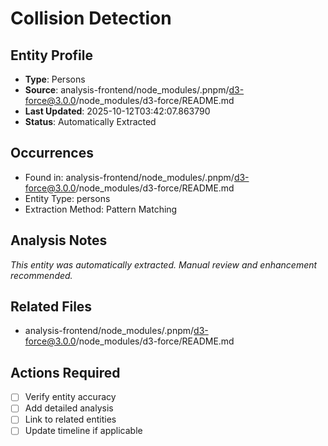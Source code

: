 # Collision Detection

## Entity Profile
- **Type**: Persons
- **Source**: analysis-frontend/node_modules/.pnpm/d3-force@3.0.0/node_modules/d3-force/README.md
- **Last Updated**: 2025-10-12T03:42:07.863790
- **Status**: Automatically Extracted

## Occurrences
- Found in: analysis-frontend/node_modules/.pnpm/d3-force@3.0.0/node_modules/d3-force/README.md
- Entity Type: persons
- Extraction Method: Pattern Matching

## Analysis Notes
*This entity was automatically extracted. Manual review and enhancement recommended.*

## Related Files
- analysis-frontend/node_modules/.pnpm/d3-force@3.0.0/node_modules/d3-force/README.md

## Actions Required
- [ ] Verify entity accuracy
- [ ] Add detailed analysis
- [ ] Link to related entities
- [ ] Update timeline if applicable
